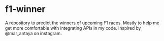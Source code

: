 # f1-winner
A repository to predict the winners of upcoming F1 races. Mostly to help me get more comfortable with integrating APIs in my code. Inspired by @mar_antaya on instagram. 
